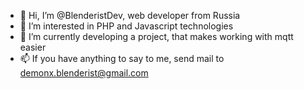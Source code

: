 - 👋 Hi, I’m @BlenderistDev, web developer from Russia
- 👀 I’m interested in PHP and Javascript technologies
- 🌱 I’m currently developing a project, that makes working with mqtt easier
- 📫 If you have anything to say to me, send mail to demonx.blenderist@gmail.com
